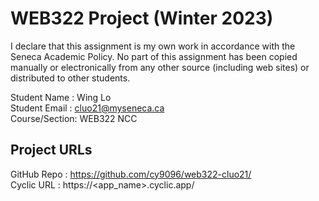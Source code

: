 # WEB322 Project (Winter 2023)

I declare that this assignment is my own work in accordance with the Seneca Academic Policy.
No part of this assignment has been copied manually or electronically from any other source
(including web sites) or distributed to other students.

Student Name  : Wing Lo
<br>Student Email : cluo21@myseneca.ca
<br>Course/Section: WEB322 NCC

## Project URLs
GitHub Repo   : https://github.com/cy9096/web322-cluo21/ <br>
Cyclic URL    : https://<app_name>.cyclic.app/
